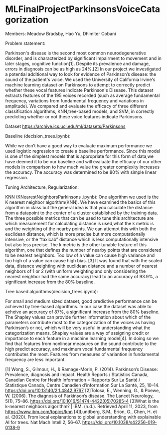 # MLFinalProjectParkinsonsVoiceCatagorization
Members:  Meadow Bradsby,  Hao Yu, Dhimiter Cobani

Problem statement: 

Parkinson's disease is the second most common neurodegenerative disorder, and is characterized by significant impairment to movement and in later stages, cognitive function[1]. Despite its prevalence and damage, errors in diagnosis can be as high as 24%.[2]  In our project we investigated a potential additional way to look for evidence of Parkinson’s disease: the sound of the patient's voice. We used the University of California Irvine's machine learning dataset on Parkinsons to attempt to correctly predict whether these vocal features indicate Parkinson's Disease. This dataset extracts features of the 195 voices recorded (such as average fundamental frequency, variations from fundamental frequency and variations in amplitude). We compared and evaluate the efficacy of three different classification algorithms, KNN,tree-based models, and SVM, in correctly predicting whether or not these voice features indicate Parkinsons.
 
Dataset https://archive.ics.uci.edu/ml/datasets/Parkinsons 

Baseline (decision_trees.ipynb): 

While we don’t have a good way to evaluate maximum performance we used logistic regression to create a baseline performance. Since this model is one of the simplest models that is appropriate for this form of data,we have deemed it to be our baseline and will evaluate the efficacy of our other models in comparison to how much value the greater complexity increases the accuracy. The accuracy was determined to be 80% with simple linear regression. 

Tuning Architecture, Regularization:

KNN (KNearestNeighborsParkinsons .ipynb): 
One algorithm we used is the K nearest neighbor algorithm(KNN). We have examined the basics of this algorithm in class but the general idea is that you calculate the distance from a datapoint to the center of a cluster established by the training data. The three possible metrics that can be used to tune this architecture are which measurement for calculating distance is used,what the k metric is and the weighting of the nearby points. We can attempt this with both the euclidean distance, which is more precise but more computationally intensive, or the “taxicab” distance which is less computationally intensive but also less precise. The k metric is the other tunable feature of this algorithm, one that defines the number of nearby points that are considered to be nearest neighbors. Too low of a value can cause high variance and too high of a value can cause high bias. [3] It was found that with the scaled data, distance weighting with euclidean distance and a number of nearest neighbors of 1 or 2 (with uniform weighting and only considering the nearest neighbor had the same accuracy) lead to an accuracy of 93.9%, a significant increase from the 80% baseline. 

Tree based algorithms(decision_trees.ipynb):

For small and medium sized dataset, good predictive performance can be achieved by tree-based algorithms. In our case the dataset was able to acheive an accuracy of 87%, a significant increase from the 80% baseline. The Shapley values can provide further information about which of the parameters contribute most to the categorization of the voices as having Parkinson’s or not, which will be very useful in understanding what the categorization means. Shapley values are a way of assigning credit or importance to each feature in a machine learning model[4]. In doing so we find that features from nonlinear measures on the sound contribute to the high predict accuracy, and maximum vocal fundamental frequency contributes the most. Features from measures of variantion in fundamental frequency are less important. 



[1] Wong, S., Gilmour, H., & Ramage-Morin, P. (2014). Parkinson’s Disease: Prevalence, diagnosis and impact. Health Reports / Statistics Canada, Canadian Centre for Health Information = Rapports Sur La Santé / Statistique Canada, Centre Canadien d’information Sur La Santé, 25, 10–14. https://doi.org/10.13140/2.1.4842.9767
[2]Tolosa, E., Wenning, G., & Poewe, W. (2006). The diagnosis of Parkinson’s disease. The Lancet Neurology, 5(1), 75–86. https://doi.org/10.1016/S1474-4422(05)70285-4
[3]What is the k-nearest neighbors algorithm? | IBM. (n.d.). Retrieved April 11, 2023, from https://www.ibm.com/topics/knn
[4]Lundberg, S.M., Erion, G., Chen, H. et al. (2020). From local explanations to global understanding with explainable AI for trees. Nat Mach Intell 2, 56–67. https://doi.org/10.1038/s42256-019-0138-9 

